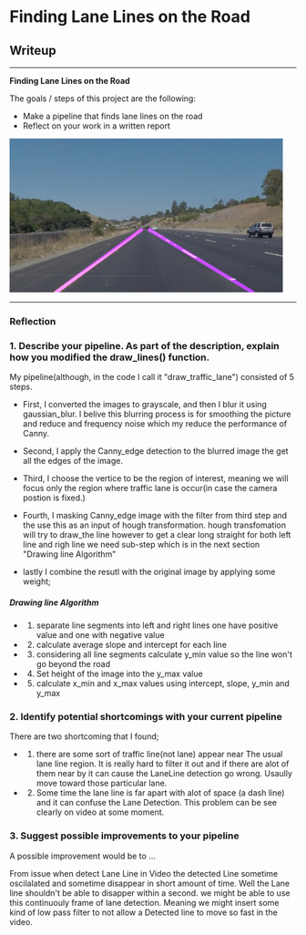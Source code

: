 # **Finding Lane Lines on the Road** 

## Writeup 

---

**Finding Lane Lines on the Road**

The goals / steps of this project are the following:
* Make a pipeline that finds lane lines on the road
* Reflect on your work in a written report

<img src="test_images_output/solidYellowCurve.jpg" width="480" alt="Combined Image" />

[//]: # (Image References)

[image1]: ./test_images_output/solidYellowCurve.jpg "Grayscale"

---

### Reflection

### 1. Describe your pipeline. As part of the description, explain how you modified the draw_lines() function.

  My pipeline(although, in the code I call it "draw_traffic_lane") consisted of 5 steps.
  
* First, I converted the images to grayscale, and then I blur it using gaussian_blur. I belive this blurring process is for smoothing the picture and reduce and frequency noise which my reduce the performance of Canny.

* Second, I apply the Canny_edge detection to the blurred image the get all the edges of the image.

* Third, I choose the vertice to be the region of interest, meaning we will focus only the region where traffic lane is occur(in case the camera postion is fixed.) 

* Fourth, I masking Canny_edge image with the filter from third step and the use this as an input of hough transformation.
hough transfomation will try to draw_the line however to get a clear long straight for both left line and righ line we need sub-step which is in the next section "Drawing line Algorithm"

* lastly I combine the resutl with the original image by applying some weight;


##### Drawing line Algorithm
* 1. separate line segments into left and right lines one have positive value and one with negative value
* 2. calculate average slope and intercept for each line
* 3. considering all line segments calculate y_min value so the line won't go beyond the road
* 4. Set height of the image into the y_max value
* 5. calculate x_min and x_max values using intercept, slope, y_min and y_max


### 2. Identify potential shortcomings with your current pipeline

There are two shortcoming that I found;

* 1. there are some sort of traffic line(not lane) appear near The usual lane line region.
It is really hard to filter it out and if there are alot of them near by it can cause the LaneLine detection go wrong. Usaully move toward those particular lane.

* 2. Some time the lane line is far apart with alot of space (a dash line) and it can confuse the Lane Detection. This problem can be see clearly on video at some moment.


### 3. Suggest possible improvements to your pipeline

A possible improvement would be to ...

From issue when detect Lane Line in Video the detected Line sometime oscilalated and sometime disappear in short amount of time.
Well the Lane line shouldn't be able to disapper within a second. we might be able to use this continuouly frame of lane detection. Meaning we might insert some kind of low pass filter to not allow a Detected line to move so fast in the video.
